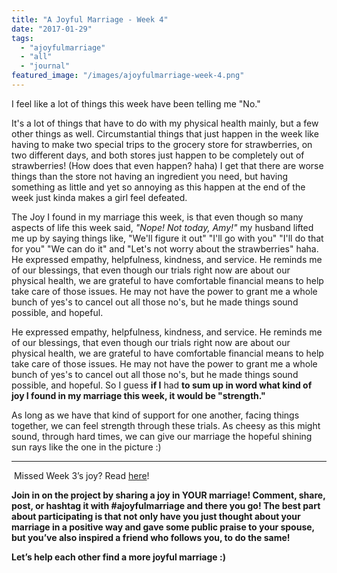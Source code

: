 ```yaml
---
title: "A Joyful Marriage - Week 4"
date: "2017-01-29"
tags:
  - "ajoyfulmarriage"
  - "all"
  - "journal"
featured_image: "/images/ajoyfulmarriage-week-4.png"
---
```


I feel like a lot of things this week have been telling me "No."

It's a lot of things that have to do with my physical health mainly, but a few other things as well. Circumstantial things that just happen in the week like having to make two special trips to the grocery store for strawberries, on two different days, and both stores just happen to be completely out of strawberries! (How does that even happen? haha) I get that there are worse things than the store not having an ingredient you need, but having something as little and yet so annoying as this happen at the end of the week just kinda makes a girl feel defeated.

The Joy I found in my marriage this week, is that even though so many aspects of life this week said, _"Nope! Not today, Amy!"_ my husband lifted me up by saying things like, "We'll figure it out" "I'll go with you" "I'll do that for you" "We can do it" and "Let's not worry about the strawberries" haha. He expressed empathy, helpfulness, kindness, and service. He reminds me of our blessings, that even though our trials right now are about our physical health, we are grateful to have comfortable financial means to help take care of those issues. He may not have the power to grant me a whole bunch of yes's to cancel out all those no's, but he made things sound possible, and hopeful.

He expressed empathy, helpfulness, kindness, and service. He reminds me of our blessings, that even though our trials right now are about our physical health, we are grateful to have comfortable financial means to help take care of those issues. He may not have the power to grant me a whole bunch of yes's to cancel out all those no's, but he made things sound possible, and hopeful. So I guess **if I** had **to sum up in word what kind of joy I found in my marriage this week, it would be "strength."**

As long as we have that kind of support for one another, facing things together, we can feel strength through these trials. As cheesy as this might sound, through hard times, we can give our marriage the hopeful shining sun rays like the one in the picture :)

* * *

 Missed Week 3’s joy? Read [here](http://freshlymarried.com/ajoyfulmarriage-week-3/)!

**Join in on the project by sharing a joy in YOUR marriage! Comment, share, post, or hashtag it with #ajoyfulmarriage and there you go! The best part about participating is that not only have you just thought about your marriage in a positive way and gave some public praise to your spouse, but you’ve also inspired a friend who follows you, to do the same!**

**Let’s help each other find a more joyful marriage :)**

